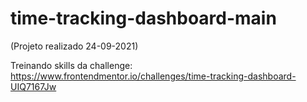 # time-tracking-dashboard-main

(Projeto realizado 24-09-2021)

Treinando skills da challenge:
https://www.frontendmentor.io/challenges/time-tracking-dashboard-UIQ7167Jw
